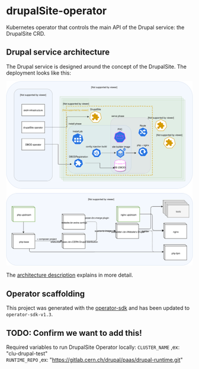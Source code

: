 # drupalSite-operator

Kubernetes operator that controls the main API of the Drupal service: the DrupalSite CRD.

## Drupal service architecture

The Drupal service is designed around the concept of the DrupalSite.
The deployment looks like this:

![architecture diagram](docs/drupal-design.svg)

The [architecture description](docs/README.md) explains in more detail.

## Operator scaffolding

This project was generated with the [operator-sdk](https://sdk.operatorframework.io/)
and has been updated to `operator-sdk-v1.3`.


## TODO: Confirm we want to add this!

Required variables to run DrupalSite Operator locally:
`CLUSTER_NAME` ,ex: "clu-drupal-test"   
`RUNTIME_REPO` ,ex: "https://gitlab.cern.ch/drupal/paas/drupal-runtime.git"

